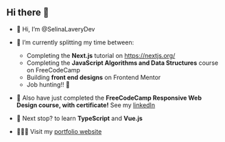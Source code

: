 ## Hi there 👋
- 👋 Hi, I’m @SelinaLaveryDev
- 🌱 I’m currently splitting my time between:
  -  Completing the **Next.js** tutorial on https://nextjs.org/
  -  Completing the **JavaScript Algorithms and Data Structures** course on FreeCodeCamp
  -  Building **front end designs** on Frontend Mentor
  -  Job hunting!! 🔎
        
- 🏅 Also have just completed the **FreeCodeCamp Responsive Web Design course, with certificate!** See my [linkedIn](https://www.linkedin.com/in/selina-lavery/)
- 🧭 Next stop? to learn **TypeScript** and **Vue.js**
- 👩🏻‍💻 Visit my [portfolio website](https://selinalaverydev.github.io/selina-dev-portfolio/)
<!--
**SelinaLaveryDev/SelinaLaveryDev** is a ✨ _special_ ✨ repository because its `README.md` (this file) appears on your GitHub profile.

Here are some ideas to get you started:

- 🔭 I’m currently working on ...
- 🌱 I’m currently learning ...
- 👯 I’m looking to collaborate on ...
- 🤔 I’m looking for help with ...
- 💬 Ask me about ...
- 📫 How to reach me: ...
- 😄 Pronouns: ...
- ⚡ Fun fact: ...
-->
